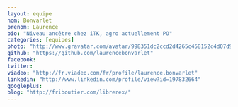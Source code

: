 ```yaml
---
layout: equipe
nom: Bonvarlet
prenom: Laurence
bio: "Niveau ancêtre chez iTK, agro actuellement PO"
categories: [equipes]
photo: "http://www.gravatar.com/avatar/998351dc2ccd2d4265c458152c4d07d9.png"
github: "https://github.com/laurencebonvarlet"
facebook: 
twitter: 
viadeo: "http://fr.viadeo.com/fr/profile/laurence.bonvarlet"
linkedin: "http://www.linkedin.com/profile/view?id=197832664"
googleplus: 
blog: "http://friboutier.com/librerex/"
---
```

